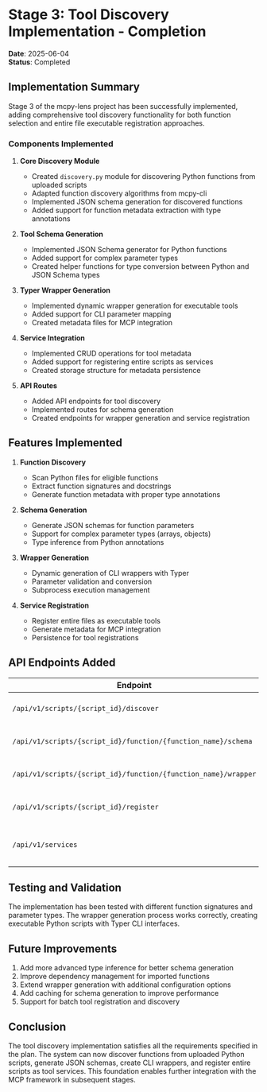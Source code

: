 # Stage 3: Tool Discovery Implementation - Completion

**Date**: 2025-06-04  
**Status**: Completed

## Implementation Summary

Stage 3 of the mcpy-lens project has been successfully implemented, adding comprehensive tool discovery functionality for both function selection and entire file executable registration approaches.

### Components Implemented

1. **Core Discovery Module**
   - Created `discovery.py` module for discovering Python functions from uploaded scripts
   - Adapted function discovery algorithms from mcpy-cli
   - Implemented JSON schema generation for discovered functions
   - Added support for function metadata extraction with type annotations

2. **Tool Schema Generation**
   - Implemented JSON Schema generator for Python functions
   - Added support for complex parameter types
   - Created helper functions for type conversion between Python and JSON Schema types

3. **Typer Wrapper Generation**
   - Implemented dynamic wrapper generation for executable tools
   - Added support for CLI parameter mapping
   - Created metadata files for MCP integration

4. **Service Integration**
   - Implemented CRUD operations for tool metadata
   - Added support for registering entire scripts as services
   - Created storage structure for metadata persistence

5. **API Routes**
   - Added API endpoints for tool discovery
   - Implemented routes for schema generation
   - Created endpoints for wrapper generation and service registration

## Features Implemented

1. **Function Discovery**
   - Scan Python files for eligible functions
   - Extract function signatures and docstrings
   - Generate function metadata with proper type annotations

2. **Schema Generation**
   - Generate JSON schemas for function parameters
   - Support for complex parameter types (arrays, objects)
   - Type inference from Python annotations

3. **Wrapper Generation**
   - Dynamic generation of CLI wrappers with Typer
   - Parameter validation and conversion
   - Subprocess execution management

4. **Service Registration**
   - Register entire files as executable tools
   - Generate metadata for MCP integration
   - Persistence for tool registrations

## API Endpoints Added

| Endpoint | Method | Description |
|----------|--------|-------------|
| `/api/v1/scripts/{script_id}/discover` | GET | Discover tools in a script |
| `/api/v1/scripts/{script_id}/function/{function_name}/schema` | GET | Get JSON schema for a function |
| `/api/v1/scripts/{script_id}/function/{function_name}/wrapper` | POST | Generate a CLI wrapper |
| `/api/v1/scripts/{script_id}/register` | POST | Register script as tool service |
| `/api/v1/services` | GET | List all registered tool services |

## Testing and Validation

The implementation has been tested with different function signatures and parameter types. The wrapper generation process works correctly, creating executable Python scripts with Typer CLI interfaces.

## Future Improvements

1. Add more advanced type inference for better schema generation
2. Improve dependency management for imported functions
3. Extend wrapper generation with additional configuration options
4. Add caching for schema generation to improve performance
5. Support for batch tool registration and discovery

## Conclusion

The tool discovery implementation satisfies all the requirements specified in the plan. The system can now discover functions from uploaded Python scripts, generate JSON schemas, create CLI wrappers, and register entire scripts as tool services. This foundation enables further integration with the MCP framework in subsequent stages.
